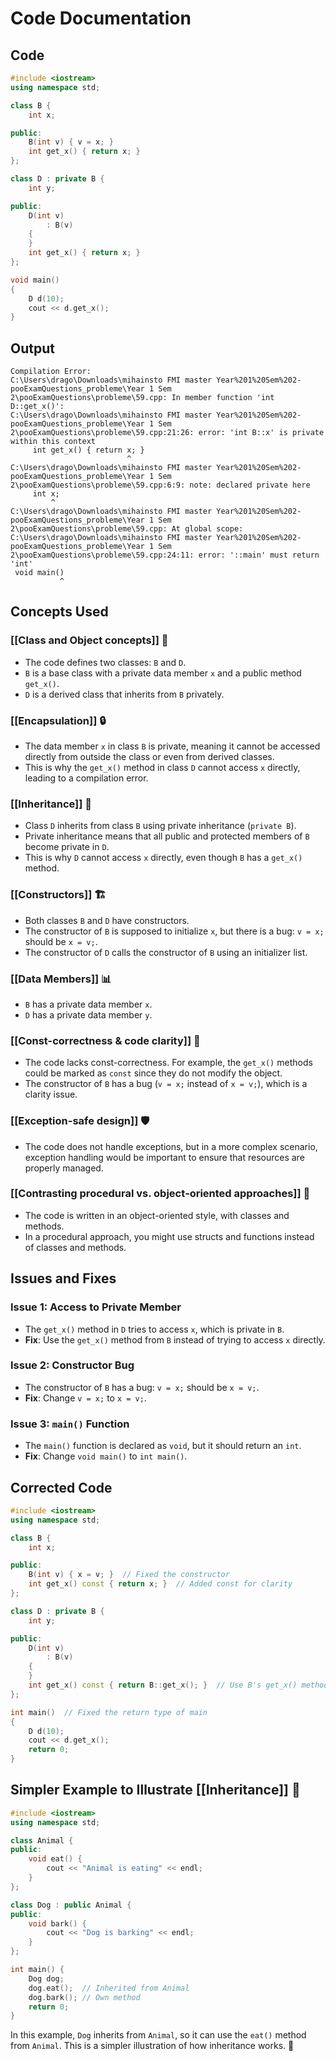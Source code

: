 # Code Documentation

## Code
```cpp
#include <iostream>
using namespace std;

class B {
    int x;

public:
    B(int v) { v = x; }
    int get_x() { return x; }
};

class D : private B {
    int y;

public:
    D(int v)
        : B(v)
    {
    }
    int get_x() { return x; }
};

void main()
{
    D d(10);
    cout << d.get_x();
}
```

## Output
```
Compilation Error:
C:\Users\drago\Downloads\mihainsto FMI master Year%201%20Sem%202-pooExamQuestions_probleme\Year 1 Sem 2\pooExamQuestions\probleme\59.cpp: In member function 'int D::get_x()':
C:\Users\drago\Downloads\mihainsto FMI master Year%201%20Sem%202-pooExamQuestions_probleme\Year 1 Sem 2\pooExamQuestions\probleme\59.cpp:21:26: error: 'int B::x' is private within this context
     int get_x() { return x; }
                          ^
C:\Users\drago\Downloads\mihainsto FMI master Year%201%20Sem%202-pooExamQuestions_probleme\Year 1 Sem 2\pooExamQuestions\probleme\59.cpp:6:9: note: declared private here
     int x;
         ^
C:\Users\drago\Downloads\mihainsto FMI master Year%201%20Sem%202-pooExamQuestions_probleme\Year 1 Sem 2\pooExamQuestions\probleme\59.cpp: At global scope:
C:\Users\drago\Downloads\mihainsto FMI master Year%201%20Sem%202-pooExamQuestions_probleme\Year 1 Sem 2\pooExamQuestions\probleme\59.cpp:24:11: error: '::main' must return 'int'
 void main()
           ^
```

## Concepts Used

### [[Class and Object concepts]] 🧱
- The code defines two classes: `B` and `D`.
- `B` is a base class with a private data member `x` and a public method `get_x()`.
- `D` is a derived class that inherits from `B` privately.

### [[Encapsulation]] 🔒
- The data member `x` in class `B` is private, meaning it cannot be accessed directly from outside the class or even from derived classes.
- This is why the `get_x()` method in class `D` cannot access `x` directly, leading to a compilation error.

### [[Inheritance]] 🧬
- Class `D` inherits from class `B` using private inheritance (`private B`).
- Private inheritance means that all public and protected members of `B` become private in `D`.
- This is why `D` cannot access `x` directly, even though `B` has a `get_x()` method.

### [[Constructors]] 🏗️
- Both classes `B` and `D` have constructors.
- The constructor of `B` is supposed to initialize `x`, but there is a bug: `v = x;` should be `x = v;`.
- The constructor of `D` calls the constructor of `B` using an initializer list.

### [[Data Members]] 📊
- `B` has a private data member `x`.
- `D` has a private data member `y`.

### [[Const-correctness & code clarity]] 🧐
- The code lacks const-correctness. For example, the `get_x()` methods could be marked as `const` since they do not modify the object.
- The constructor of `B` has a bug (`v = x;` instead of `x = v;`), which is a clarity issue.

### [[Exception-safe design]] 🛡️
- The code does not handle exceptions, but in a more complex scenario, exception handling would be important to ensure that resources are properly managed.

### [[Contrasting procedural vs. object‐oriented approaches]] 🔄
- The code is written in an object-oriented style, with classes and methods.
- In a procedural approach, you might use structs and functions instead of classes and methods.

## Issues and Fixes

### Issue 1: Access to Private Member
- The `get_x()` method in `D` tries to access `x`, which is private in `B`.
- **Fix**: Use the `get_x()` method from `B` instead of trying to access `x` directly.

### Issue 2: Constructor Bug
- The constructor of `B` has a bug: `v = x;` should be `x = v;`.
- **Fix**: Change `v = x;` to `x = v;`.

### Issue 3: `main()` Function
- The `main()` function is declared as `void`, but it should return an `int`.
- **Fix**: Change `void main()` to `int main()`.

## Corrected Code
```cpp
#include <iostream>
using namespace std;

class B {
    int x;

public:
    B(int v) { x = v; }  // Fixed the constructor
    int get_x() const { return x; }  // Added const for clarity
};

class D : private B {
    int y;

public:
    D(int v)
        : B(v)
    {
    }
    int get_x() const { return B::get_x(); }  // Use B's get_x() method
};

int main()  // Fixed the return type of main
{
    D d(10);
    cout << d.get_x();
    return 0;
}
```

## Simpler Example to Illustrate [[Inheritance]] 🧬

```cpp
#include <iostream>
using namespace std;

class Animal {
public:
    void eat() {
        cout << "Animal is eating" << endl;
    }
};

class Dog : public Animal {
public:
    void bark() {
        cout << "Dog is barking" << endl;
    }
};

int main() {
    Dog dog;
    dog.eat();  // Inherited from Animal
    dog.bark(); // Own method
    return 0;
}
```

In this example, `Dog` inherits from `Animal`, so it can use the `eat()` method from `Animal`. This is a simpler illustration of how inheritance works. 🐶